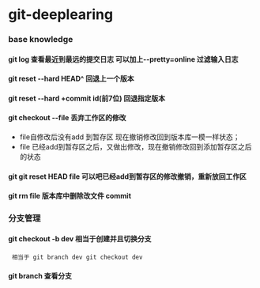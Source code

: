 # git-deeplearing
###  base knowledge
#### git log 查看最近到最远的提交日志 可以加上--pretty=online 过滤输入日志
#### git reset --hard HEAD^ 回退上一个版本 
#### git reset --hard +commit id(前7位) 回退指定版本
#### git checkout --file 丢弃工作区的修改 
- file自修改后没有add 到暂存区 现在撤销修改回到版本库一模一样状态；
- file 已经add到暂存区之后，又做出修改，现在撤销修改回到添加暂存区之后的状态
#### git git reset HEAD file 可以吧已经add到暂存区的修改撤销，重新放回工作区
#### git rm file 版本库中删除改文件 commit

### 分支管理
#### git checkout -b dev 相当于创建并且切换分支 
	 相当于 git branch dev git checkout dev
#### git branch 查看分支 
#### 






















